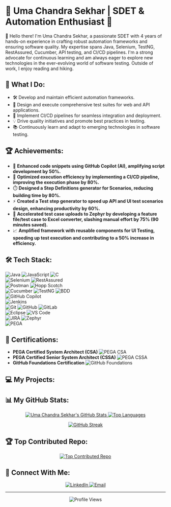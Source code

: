 # 🚀 Uma Chandra Sekhar | SDET & Automation Enthusiast 🚀

👋 Hello there! I'm Uma Chandra Sekhar, a passionate SDET with 4 years of hands-on experience in crafting robust automation frameworks and ensuring software quality. My expertise spans Java, Selenium, TestNG, RestAssured, Cucumber, API testing, and CI/CD pipelines. I'm a strong advocate for continuous learning and am always eager to explore new technologies in the ever-evolving world of software testing. Outside of work, I enjoy reading and hiking.

## 💼 What I Do:

- 🛠️ Develop and maintain efficient automation frameworks.
- 🧪 Design and execute comprehensive test suites for web and API applications.
- 🔄 Implement CI/CD pipelines for seamless integration and deployment.
- 💡 Drive quality initiatives and promote best practices in testing.
- 📚 Continuously learn and adapt to emerging technologies in software testing.

## 🏆 Achievements:

- 🤖 **Enhanced code snippets using GitHub Copilot (AI), amplifying script development by 50%.**
- 🚀 **Optimized execution efficiency by implementing a CI/CD pipeline, improving the execution phase by 80%.**
- ⏱️ **Designed a Step Definitions generator for Scenarios, reducing building time by 80%.**
- ⚡ **Created a Test step generator to speed up API and UI test scenarios design, enhancing productivity by 60%.**
- 📄 **Accelerated test case uploads to Zephyr by developing a feature file/test case to Excel converter, slashing manual effort by 75% (90 minutes saved).**
- 📈 **Amplified framework with reusable components for UI Testing, speeding up test execution and contributing to a 50% increase in efficiency.**

## 🛠️ Tech Stack:

<p align="left">
    <img src="https://img.shields.io/badge/Java-ED8B00?style=for-the-badge&logo=openjdk&logoColor=white" alt="Java"/>
    <img src="https://img.shields.io/badge/JavaScript-F7DF1E?style=for-the-badge&logo=javascript&logoColor=black" alt="JavaScript"/>
    <img src="https://img.shields.io/badge/C-00599C?style=for-the-badge&logo=c&logoColor=white" alt="C"/>
    <br>
    <img src="https://img.shields.io/badge/Selenium-43B02A?style=for-the-badge&logo=selenium&logoColor=white" alt="Selenium"/>
    <img src="https://img.shields.io/badge/RestAssured-00BCD4?style=for-the-badge&logo=restassured&logoColor=white" alt="RestAssured"/>
    <br>
    <img src="https://img.shields.io/badge/Postman-FF6C37?style=for-the-badge&logo=postman&logoColor=white" alt="Postman"/>
    <img src="https://img.shields.io/badge/Hopp_Scotch-black?style=for-the-badge&logoColor=white" alt="Hopp Scotch"/>
    <br>
    <img src="https://img.shields.io/badge/Cucumber-4CBB17?style=for-the-badge&logo=cucumber&logoColor=white" alt="Cucumber"/>
    <img src="https://img.shields.io/badge/TestNG-E36159?style=for-the-badge&logo=testng&logoColor=white" alt="TestNG"/>
    <img src="https://img.shields.io/badge/BDD-blue?style=for-the-badge&logoColor=white" alt="BDD"/>
    <br>
    <img src="https://img.shields.io/badge/GitHub_Copilot-black?style=for-the-badge&logoColor=white" alt="GitHub Copilot"/>
    <br>
    <img src="https://img.shields.io/badge/Jenkins-2C5263?style=for-the-badge&logo=jenkins&logoColor=white" alt="Jenkins"/>
    <br>
    <img src="https://img.shields.io/badge/Git-F05033?style=for-the-badge&logo=git&logoColor=white" alt="Git"/>
    <img src="https://img.shields.io/badge/GitHub-121011?style=for-the-badge&logo=github&logoColor=white" alt="GitHub"/>
    <img src="https://img.shields.io/badge/GitLab-181717?style=for-the-badge&logo=gitlab&logoColor=white" alt="GitLab"/>
    <br>
    <img src="https://img.shields.io/badge/Eclipse-2C2255?style=for-the-badge&logoColor=white" alt="Eclipse"/>
    <img src="https://img.shields.io/badge/VS_Code-007ACC?style=for-the-badge&logo=visual-studio-code&logoColor=white" alt="VS Code"/>
    <br>
    <img src="https://img.shields.io/badge/JIRA-0052CC?style=for-the-badge&logo=jira&logoColor=white" alt="JIRA"/>
    <img src="https://img.shields.io/badge/Zephyr-00A3BF?style=for-the-badge&logoColor=white" alt="Zephyr"/>
    <br>
    <img src="https://img.shields.io/badge/PEGA-blue?style=for-the-badge&logo=pega&logoColor=white" alt="PEGA"/>
</p>

## 🏅 Certifications:

- **PEGA Certified System Architect (CSA)**
    <img src="https://img.shields.io/badge/PEGA_CSA-blue?style=for-the-badge&logo=pega&logoColor=white" alt="PEGA CSA"/>
- **PEGA Certified Senior System Architect (CSSA)**
    <img src="https://img.shields.io/badge/PEGA_CSSA-blue?style=for-the-badge&logo=pega&logoColor=white" alt="PEGA CSSA"/>
- **GitHub Foundations Certification**
    <img src="https://img.shields.io/badge/GitHub_Foundations-black?style=for-the-badge&logo=github&logoColor=white" alt="GitHub Foundations"/>

## 💻 My Projects:
## 📊 My GitHub Stats:

<p align="center">
    <a href="https://github.com/uma9sangada">
        <img src="https://github-readme-stats.vercel.app/api?username=uma9sangada&show_icons=true&theme=dracula" alt="Uma Chandra Sekhar's GitHub Stats" />
    </a>
    <a href="https://github.com/uma9sangada">
        <img src="https://github-readme-stats.vercel.app/api/top-langs/?username=uma9sangada&layout=compact&theme=dracula" alt="Top Languages" />
    </a>
</p>

<p align="center">
    <a href="https://git.io/streak-stats">
        <img src="https://github-readme-streak-stats.herokuapp.com/?user=uma9sangada&theme=dracula" alt="GitHub Streak" />
    </a>
</p>

## 🏆 Top Contributed Repo:

<p align="center">
    <a href="https://github.com/uma9sangada">
        <img src="https://github-contributor-stats.vercel.app/api?username=uma9sangada&limit=5&theme=dracula&combine_all_yearly_contributions=true" alt="Top Contributed Repo" />
    </a>
</p>

## 🔗 Connect With Me:

<p align="center">
    <a href="https://www.linkedin.com/in/in/umasangada" target="_blank">
        <img src="https://img.shields.io/badge/LinkedIn-%230077B5.svg?style=for-the-badge&logo=linkedin&logoColor=white" alt="LinkedIn"/>
    </a>
    <a href="mailto:uma.sangada@gmail.com" target="_blank">
        <img src="https://img.shields.io/badge/Email-D14836?style=for-the-badge&logo=gmail&logoColor=white" alt="Email"/>
    </a>
</p>

---

<p align="center">
    <img src="https://visitcount.itsvg.in/api?id=uma9sangada&icon=0&color=3" alt="Profile Views" />
</p>

